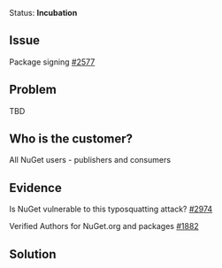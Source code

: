 Status: **Incubation**

## Issue
Package signing [#2577](https://github.com/NuGet/Home/issues/2577)

## Problem
TBD

## Who is the customer?
All NuGet users - publishers and consumers

## Evidence
Is NuGet vulnerable to this typosquatting attack? [#2974](https://github.com/NuGet/Home/issues/2974)

Verified Authors for NuGet.org and packages [#1882](https://github.com/NuGet/Home/issues/1882)

## Solution

